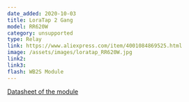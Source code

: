 ```yaml
---
date_added: 2020-10-03
title: LoraTap 2 Gang 
model: RR620W
category: unsupported
type: Relay
link: https://www.aliexpress.com/item/4001084869525.html
image: /assets/images/loratap_RR620W.jpg
link2: 
link3: 
flash: WB2S Module
---
```

[Datasheet of the module](https://developer.tuya.com/en/docs/iot/device-development/module/wifibt-dual-mode-module/wb2s-module-datasheet?id=K9ghecl7kc479)